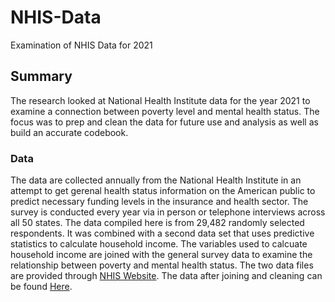 # NHIS-Data
Examination of NHIS Data for 2021  

## Summary  
The research looked at National Health Institute data for the year 2021 to examine a connection between poverty level and mental health status. The focus was to prep and clean the data for future use and analysis as well as build an accurate codebook. 
### Data  
The data are collected annually from the National Health Institute in an attempt to get gerenal health status information on the American public to predict necessary funding levels in the insurance and health sector. The survey is conducted every year via in person or telephone interviews across all 50 states. The data compiled here is from 29,482 randomly selected respondents. It was combined with a second data set that uses predictive statistics to calculate household income. The variables used to calcuate household income are joined with the general survey data to examine the relationship between poverty and mental health status. The two data files are provided through [NHIS Website](https://www.cdc.gov/nchs/nhis/2021nhis.htm). The data after joining and cleaning can be found [Here](https://github.com/khileman/NHIS-Data/blob/main/NHIS_2021_Data.csv).
